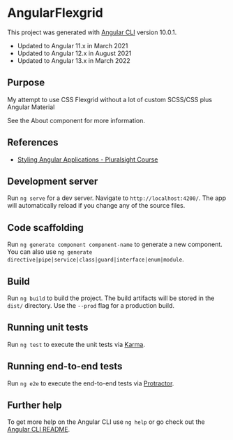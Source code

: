 # AngularFlexgrid

This project was generated with [Angular CLI](https://github.com/angular/angular-cli) version 10.0.1.

- Updated to Angular 11.x in March 2021
- Updated to Angular 12.x in August 2021
- Updated to Angular 13.x in March 2022

## Purpose

My attempt to use CSS Flexgrid without a lot of custom SCSS/CSS plus Angular Material

See the About component for more information.

## References

- [Styling Angular Applications - Pluralsight Course](https://github.com/pluralsight-styling-angular-apps/demos)

## Development server

Run `ng serve` for a dev server. Navigate to `http://localhost:4200/`. The app will automatically reload if you change any of the source files.

## Code scaffolding

Run `ng generate component component-name` to generate a new component. You can also use `ng generate directive|pipe|service|class|guard|interface|enum|module`.

## Build

Run `ng build` to build the project. The build artifacts will be stored in the `dist/` directory. Use the `--prod` flag for a production build.

## Running unit tests

Run `ng test` to execute the unit tests via [Karma](https://karma-runner.github.io).

## Running end-to-end tests

Run `ng e2e` to execute the end-to-end tests via [Protractor](http://www.protractortest.org/).

## Further help

To get more help on the Angular CLI use `ng help` or go check out the [Angular CLI README](https://github.com/angular/angular-cli/blob/master/README.md).

